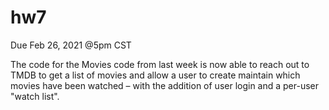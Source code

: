 # hw7

Due Feb 26, 2021 @5pm CST
<br>
<p>The code for the Movies code from last week is now able to reach out to TMDB to get a list of movies and allow a user to create maintain which movies have been watched – with the addition of user login and a per-user "watch list".<p>
